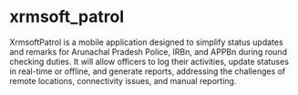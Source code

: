 # xrmsoft_patrol
XrmsoftPatrol is a mobile application designed to simplify status updates and remarks for Arunachal Pradesh Police, IRBn, and APPBn during round checking duties. It will allow officers to log their activities, update statuses in real-time or offline, and generate reports, addressing the challenges of remote locations, connectivity issues, and manual reporting.
